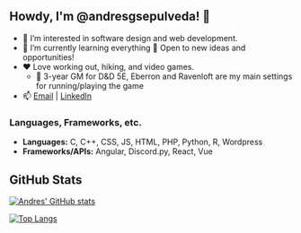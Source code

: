 
## Howdy, I'm @andresgsepulveda! 👋

- 👀 I’m interested in software design and web development.
- 🌱 I’m currently learning everything 🤣 Open to new ideas and opportunities!
- ❤️ Love working out, hiking, and video games.
  - 🎲 3-year GM for D&D 5E, Eberron and Ravenloft are my main settings for running/playing the game
- 📫 [Email](mailto:andres.sepulveda808@gmail.com) | [LinkedIn](https://www.linkedin.com/in/andresgsepulveda/)

### Languages, Frameworks, etc.

* **Languages:** C, C++, CSS, JS, HTML, PHP, Python, R, Wordpress
* **Frameworks/APIs:** Angular, Discord.py, React, Vue

## GitHub Stats 

[![Andres' GitHub stats](https://github-readme-stats.vercel.app/api?username=andresgsepulveda&include_all_commits=true&count_private=true&theme=algolia&show_icons=true)](https://github.com/anuraghazra/github-readme-stats)

[![Top Langs](https://github-readme-stats.vercel.app/api/top-langs/?username=andresgsepulveda&layout=compact&theme=algolia)](https://github.com/anuraghazra/github-readme-stats)
